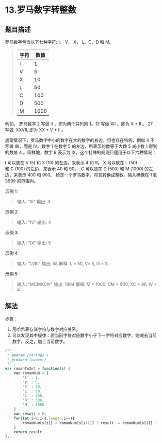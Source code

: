 # 13.罗马数字转整数
## 题目描述
罗马数字包含以下七种字符: I， V， X， L，C，D 和 M。

> | 字符 | 数值 |
> | --- | --- |
> | I     |        1 |
> | V       |      5 |
> | X       |      10 |
> | L       |      50 |
> | C       |      100 |
> | D       |      500 |
> | M       |      1000 |
例如， 罗马数字 2 写做 II ，即为两个并列的 1。12 写做 XII ，即为 X + II 。 27 写做  XXVII, 即为 XX + V + II 。

通常情况下，罗马数字中小的数字在大的数字的右边。但也存在特例，例如 4 不写做 IIII，而是 IV。数字 1 在数字 5 的左边，所表示的数等于大数 5 减小数 1 得到的数值 4 。同样地，数字 9 表示为 IX。这个特殊的规则只适用于以下六种情况：

I 可以放在 V (5) 和 X (10) 的左边，来表示 4 和 9。
X 可以放在 L (50) 和 C (100) 的左边，来表示 40 和 90。 
C 可以放在 D (500) 和 M (1000) 的左边，来表示 400 和 900。
给定一个罗马数字，将其转换成整数。输入确保在 1 到 3999 的范围内。

示例 1:

> 输入: "III"
> 输出: 3

示例 2:

> 输入: "IV"
> 输出: 4

示例 3:

> 输入: "IX"
> 输出: 9

示例 4:

> 输入: "LVIII"
> 输出: 58
> 解释: L = 50, V= 5, III = 3.

示例 5:

> 输入: "MCMXCIV"
> 输出: 1994
> 解释: M = 1000, CM = 900, XC = 90, IV = 4.

## 解法
步骤：
1. 用哈希表存储字符与数字对应关系。
2. 可以发现其中规律：若当前字符对应数字小于下一字符对应数字，则减去当前数字，反之，加上当前数字。
```javascript
/**
 * @param {string} s
 * @return {number}
 */
var romanToInt = function(s) {
    var romanNum = {
        'I' : 1,
        'V' : 5,
        'X' : 10,
        'L' : 50,
        'C' : 100,
        'D' : 500,
        'M' : 1000
    }
    var result = 0;
    for(let i=0;i<s.length;i++){
        romanNum[s[i]] < romanNum[s[i+1]] ? result -= romanNum[s[i]] : result += romanNum[s[i]]
    }
    return result
};
```